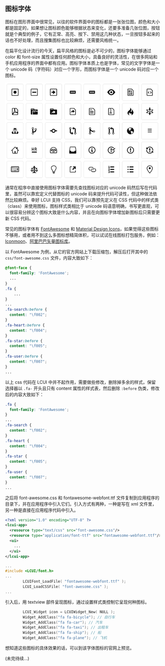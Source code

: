 ## 图标字体

图标在图形界面中很常见，以往的软件界面中的图标都是一张张位图，颜色和大小都是固定的，如果想让图标颜色能够根据状态来变化，还要多准备几张位图，按钮就是个典型的例子，它有正常、高亮、按下、禁用这几种状态，一旦按钮多起来的话也不好处理，而且搜集图标也比较麻烦，还需要风格统一。

在扁平化设计流行的今天，扁平风格的图标是必不可少的，图标字体能够通过 color 和 font-size 属性设置任何颜色和大小，具备良好的灵活性，在很多网站和手机应用程序的界面中都有应用。图标字体本质上也是字体，常见的文字字体是一个 unicode 码（字符码）对应一个字形，而图标字体是一个 unicode 码对应一个图标。

![图标字体](../../images/font_icons.png)

通常在程序中直接使用图标字体需要先查找图标对应的 unicode 码然后写在代码里，虽然可以靠宏定义代替图标的 unicode 码来提升代码可读性，但这种做法依然比较麻烦。幸好 LCUI 支持 CSS，我们可以靠预先定义在 CSS 代码中的样式类（class）来使用图标，图标样式类相比于 unicode 码语意明确，书写更直观，可以很容易分辨这个图标大致是什么内容，并且在向图标字体增加新图标后只需要更新 CSS 代码。

常见的图标字体有 [FontAwesome](http://fontawesome.io/icons/) 和 [Material Design Icons](https://materialdesignicons.com/)，如果觉得这些图标不够用，或者用不到这么多图标想精简体积，可以试试在线图标打包服务，例如：[Iconmoon](https://icomoon.io/)、[阿里巴巴矢量图标库](http://www.iconfont.cn/)。

以 FontAwesome 为例，从它的官方网站上下载压缩包，解压后打开其中的 `css/font-awesome.css` 文件，内容大致如下：

``` css
@font-face {
  font-family: 'FontAwesome';
  ...
}
.fa {
	...
}
...
.fa-search:before {
  content: "\f002";
}
.fa-heart:before {
  content: "\f004";
}
.fa-star:before {
  content: "\f005";
}
.fa-user:before {
  content: "\f007";
}
...
```

以上 css 代码在 LCUI 中并不起作用，需要做些修改，删除掉多余的样式，保留选择器以 `.fa-` 开头且只有 content 属性的样式表，然后删除 `:before` 伪类，修改后的内容大致如下：

``` css
.fa {
  font-family: 'FontAwesome';
}
...
.fa-search {
  content: "\f002";
}
.fa-heart {
  content: "\f004";
}
.fa-star {
  content: "\f005";
}
.fa-user {
  content: "\f007";
}
...
```

之后将 font-awesome.css 和 fontawesome-webfont.ttf 文件复制到应用程序的目录下，并在应用程序中引入它们。引入方式有两种，一种是写在 xml 文件里，另一种是直接在应用程序代码中引入。

``` xml
<?xml version="1.0" encoding="UTF-8" ?>
<lcui-app>
  <resource type="text/css" src="font-awesome.css"/>
  <resource type="application/font-ttf" src="fontawesome-webfont.ttf"/>
  <ui>
  	...
  </ui>
</lcui-app>
```

``` c
...
#include <LCUI/font.h>
...
        LCUIFont_LoadFile( "fontawesome-webfont.ttf" );
        LCUI_LoadCSSFile( "font-awesome.css" );
...

```

引入后，用 textview 部件呈现图标，通过设置样式类控制它呈现何种图标。

``` c
        LCUI_Widget icon = LCUIWidget_New( NULL );
        Widget_AddClass("fa fa-bicycle"); // 自行车
        Widget_AddClass("fa fa-car"); // 汽车
        Widget_AddClass("fa fa-taxi"); // 出租车
        Widget_AddClass("fa fa-ship"); // 船
        Widget_AddClass("fa fa-plane"); // 飞机
```

想知道这些图标的具体效果的话，可以到该字体图标的官网上预览。

(未完待续...)
